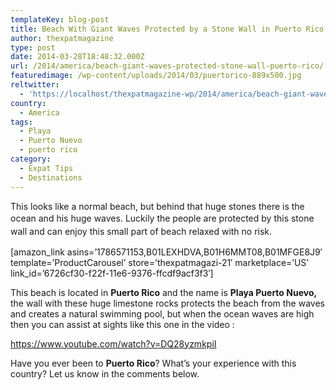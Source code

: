 ```yaml
---
templateKey: blog-post
title: Beach With Giant Waves Protected by a Stone Wall in Puerto Rico
author: thexpatmagazine
type: post
date: 2014-03-28T18:48:32.000Z
url: /2014/america/beach-giant-waves-protected-stone-wall-puerto-rico/
featuredimage: /wp-content/uploads/2014/03/puertorico-889x500.jpg
reltwitter:
  - 'https://localhost/thexpatmagazine-wp/2014/america/beach-giant-waves-protected-stone-wall-puerto-rico/?utm_source=ReviveOldPost&utm_medium=social&utm_campaign=ReviveOldPost'
country: 
  - America
tags:
  - Playa
  - Puerto Nuevo
  - puerto rico
category:
  - Expat Tips
  - Destinations
---
```


This looks like a normal beach, but behind that huge stones there is the ocean and his huge waves. <span style="line-height: 1.5em;">Luckily the people are protected by this stone wall and can enjoy this small part of beach relaxed with no risk.<!--more--></span>

[amazon\_link asins=&#8217;1786571153,B01LEXHDVA,B01H6MMT08,B01MFGE8J9&#8242; template=&#8217;ProductCarousel&#8217; store=&#8217;thexpatmagazi-21&#8242; marketplace=&#8217;US&#8217; link\_id=&#8217;6726cf30-f22f-11e6-9376-ffcdf9acf3f3&#8242;]

This beach is located in **Puerto Rico** and the name is **Playa Puerto Nuevo,** the wall with these huge limestone rocks protects the beach from the waves and creates a natural swimming pool, but when the ocean waves are high then you can assist at sights like this one in the video :

https://www.youtube.com/watch?v=DQ28yzmkpiI

Have you ever been to **Puerto Rico**? What&#8217;s your experience with this country? Let us know in the comments below.

&nbsp;

&nbsp;
